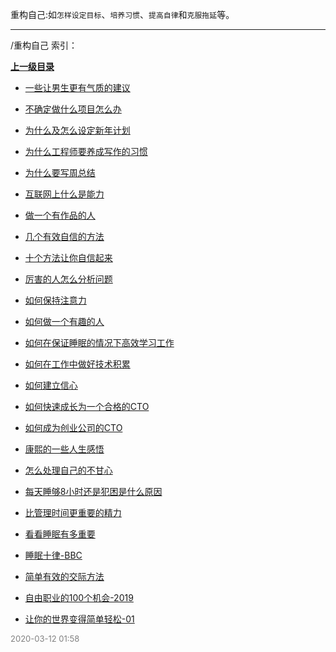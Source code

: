 
重构自己:如`怎样设定目标`、`培养习惯`、`提高自律`和`克服拖延`等。


----

/重构自己 索引：


**[上一级目录]()**

- [一些让男生更有气质的建议](/重构自己/一些让男生更有气质的建议)

- [不确定做什么项目怎么办](/重构自己/不确定做什么项目怎么办)

- [为什么及怎么设定新年计划](/重构自己/为什么及怎么设定新年计划)

- [为什么工程师要养成写作的习惯](/重构自己/为什么工程师要养成写作的习惯)

- [为什么要写周总结](/重构自己/为什么要写周总结)

- [互联网上什么是能力](/重构自己/互联网上什么是能力)

- [做一个有作品的人](/重构自己/做一个有作品的人)

- [几个有效自信的方法](/重构自己/几个有效自信的方法)

- [十个方法让你自信起来](/重构自己/十个方法让你自信起来)

- [厉害的人怎么分析问题](/重构自己/厉害的人怎么分析问题)

- [如何保持注意力](/重构自己/如何保持注意力)

- [如何做一个有趣的人](/重构自己/如何做一个有趣的人)

- [如何在保证睡眠的情况下高效学习工作](/重构自己/如何在保证睡眠的情况下高效学习工作)

- [如何在工作中做好技术积累](/重构自己/如何在工作中做好技术积累)

- [如何建立信心](/重构自己/如何建立信心)

- [如何快速成长为一个合格的CTO](/重构自己/如何快速成长为一个合格的CTO)

- [如何成为创业公司的CTO](/重构自己/如何成为创业公司的CTO)

- [康熙的一些人生感悟](/重构自己/康熙的一些人生感悟)

- [怎么处理自己的不甘心](/重构自己/怎么处理自己的不甘心)

- [每天睡够8小时还是犯困是什么原因](/重构自己/每天睡够8小时还是犯困是什么原因)

- [比管理时间更重要的精力](/重构自己/比管理时间更重要的精力)

- [看看睡眠有多重要](/重构自己/看看睡眠有多重要)

- [睡眠十律-BBC](/重构自己/睡眠十律-BBC)

- [简单有效的交际方法](/重构自己/简单有效的交际方法)

- [自由职业的100个机会-2019](/重构自己/自由职业的100个机会-2019)

- [让你的世界变得简单轻松-01](/重构自己/让你的世界变得简单轻松-01)


<font size=2 color='grey'> 2020-03-12 01:58 </font>